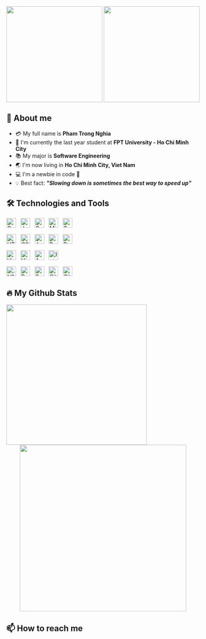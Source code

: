 <div align="center">
  <img align="center" height="250px" src="https://user-images.githubusercontent.com/73085770/190726756-e66767fe-5e42-4c4c-9542-e989858fc3dc.gif" />
  <img align="center" height="250px" src="https://user-images.githubusercontent.com/73085770/190730412-f5a40d94-37c0-4418-bc7d-7932796953db.gif" />
</div>

## 👋 About me
- :credit_card: My full name is **Pham Trong Nghia**
- :school: I'm currently the last year student at **FPT University - Ho Chi Minh City**
- :books: My major is **Software Engineering**
- :earth_asia: I'm now living in **Ho Chi Minh City, Viet Nam**
- :computer: I'm a newbie in code :penguin:
- :bulb: Best fact: ***"Slowing down is sometimes the best way to speed up"*** 


## 🛠 Technologies and Tools
<!-- LANGUAGES -->
  <span><img src="https://img.shields.io/badge/C Sharp-F8F8FF?logo=C Sharp&logoColor=239120" alt="C Sharp logo" title="C Sharp" height="25" /></span>
  &nbsp;
  <span><img src="https://img.shields.io/badge/Java-F8F8FF?logo=Java&logoColor=239120" alt="Java logo" title="Java" height="25" /></span>
  &nbsp;
  <span><img src="https://img.shields.io/badge/C-F8F8FF?logo=C&logoColor=00B1E7" alt="C" title="C" height="25" /></span>
  &nbsp;
  <span><img src="https://img.shields.io/badge/Microsoft SQL Server-F8F8FF?logo=Microsoft SQL Server&logoColor=CC2927" alt="Microsoft SQL Server" title="Microsoft SQL   Server" height="25" /></span>
  &nbsp;
  <span><img src="https://img.shields.io/badge/Swagger-F8F8FF?logo=Swagger&logoColor=85EA2D" alt="Swagger" title="Swagger" height="25" /></span>
  &nbsp;
<!-- FRONT-END -->
  <span><img src="https://img.shields.io/badge/HTML5-F8F8FF?logo=HTML5&logoColor=E34F26" alt="HTML5 logo" title="HTML5" height="25" /></span>
  &nbsp;
  <span><img src="https://img.shields.io/badge/CSS3-F8F8FF?logo=CSS3&logoColor=1572B6" alt="CSS3 logo" title="CSS3" height="25" /></span>
  &nbsp;
  <span><img src="https://img.shields.io/badge/JavaScript-F8F8FF?logo=JavaScript&logoColor=F7DF1E" alt="JavaScript logo" title="JavaScript" height="25" /></span>
  &nbsp;
  <span><img src="https://img.shields.io/badge/Bootstrap-F8F8FF?logo=Bootstrap&logoColor=7952B3" alt="Bootstrap logo" title="Bootstrap" height="25" /></span>
  &nbsp;
  <span><img src="https://img.shields.io/badge/Postman-F8F8FF?logo=Postman&logoColor=FF6C37" alt="Postman" title="Postman" height="25" /></span>
  &nbsp;
<!-- IDE Tools -->
  <span><img src="https://img.shields.io/badge/Visual Studio Code-F8F8FF?logo=Visual Studio Code&logoColor=007ACC" alt="Visual Studio Code logo" title="Visual Studio     Code" height="25" /></span>
  &nbsp;
  <span><img src="https://img.shields.io/badge/Visual Studio-F8F8FF?logo=Visual Studio&logoColor=5C2D91" alt="Visual Studio logo" title="Visual Studio" height="25" />   </span>
  &nbsp;
  <span><img src="https://img.shields.io/badge/Apache NetBeans IDE-F8F8FF?logo=Apache NetBeans IDE&logoColor=1B6AC6" alt="Apache NetBeans IDE logo" title="Apache         NetBeans IDE" height="25" /></span>
  &nbsp;
  <span><img src="https://img.shields.io/badge/IntelliJ IDEA-F8F8FF?logo=IntelliJ IDEA&logoColor=000000" alt="IntelliJ IDEA logo" title="IntelliJ IDEA" height="25" />   </span>
<!-- FRAMEWORK -->
  <span><img src="https://img.shields.io/badge/.NET-F8F8FF?logo=.NET&logoColor=512BD4" alt=".NET logo" title=".NET" height="25" /></span>
  &nbsp;
  <span><img src="https://img.shields.io/badge/React-F8F8FF?logo=React&logoColor=61DAFB" alt="React logo" title="React" height="25" /></span>
  &nbsp;
  <span><img src="https://img.shields.io/badge/Spring Boot-F8F8FF?logo=Spring Boot&logoColor=6DB33F" alt="Spring Boot logo" title="Spring Boot" height="25" /></span>
  &nbsp;
  <span><img src="https://img.shields.io/badge/Git-F8F8FF?logo=Git&logoColor=F05032" alt="Git logo" title="Git" height="25" /></span>
  &nbsp;
  <span><img src="https://img.shields.io/badge/GitHub-F8F8FF?logo=GitHub&logoColor=181717" alt="GitHub logo" title="GitHub" height="25" /></span>
  &nbsp;
</p>

## 🔥 My Github Stats
<!--https://github.com/anuraghazra/github-readme-stats-->
<div align=center>
  <div>
    <img width="366" align="left" src="https://github-readme-stats.vercel.app/api/top-langs/?username=ptnghia3502&title_color=61dafb&text_color=ffffff&icon_color=61dafb&bg_color=20232a&langs_count=8&layout=compact&border_color=61dafb&hide_border=true" />
  </div>
  <div>
    <img align="center" width="434" src="https://github-readme-stats.vercel.app/api?username=ptnghia3502&show_icons=true&theme=react&border_color=61dafb&hide_border=true" />
  </div>
</div>

## 📫 How to reach me

